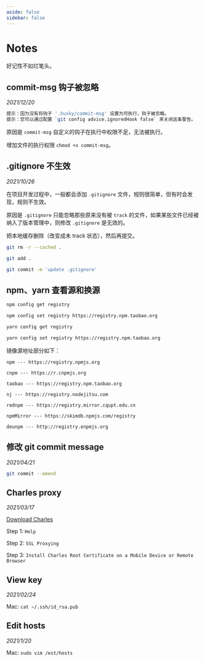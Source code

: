 ```yaml
---
aside: false
sidebar: false
---
```


# Notes

好记性不如烂笔头。

## commit-msg 钩子被忽略

_2021/12/20_

``` bash
提示：因为没有将钩子 '.husky/commit-msg' 设置为可执行，钩子被忽略。
提示：您可以通过配置 `git config advice.ignoredHook false` 来关闭这条警告。
```

原因是 `commit-msg` 自定义的钩子在执行中权限不足，无法被执行。

增加文件的执行权限 `chmod +x commit-msg`。

## .gitignore 不生效

_2021/10/26_

在项目开发过程中，一般都会添加 `.gitignore` 文件，规则很简单，但有时会发现，规则不生效。

原因是 `.gitignore` 只能忽略那些原来没有被 `track` 的文件，如果某些文件已经被纳入了版本管理中，则修改 `.gitignore` 是无效的。

把本地缓存删除（改变成未 track 状态），然后再提交。

``` bash
git rm -r --cached .

git add .

git commit -m 'update .gitignore'
```

## npm、yarn 查看源和换源

``` bash
npm config get registry

npm config set registry https://registry.npm.taobao.org

yarn config get registry

yarn config set registry https://registry.npm.taobao.org
```

镜像源地址部分如下：

```
npm --- https://registry.npmjs.org

cnpm --- https://r.cnpmjs.org

taobao --- https://registry.npm.taobao.org

nj --- https://registry.nodejitsu.com

rednpm --- https://registry.mirror.cqupt.edu.cn

npmMirror --- https://skimdb.npmjs.com/registry

deunpm --- http://registry.enpmjs.org
```

## 修改 git commit message

_2021/04/21_

``` bash
git commit --amend
```

## Charles proxy

_2021/03/17_

[Download Charles](https://www.charlesproxy.com)

Step 1: `Help`

Step 2: `SSL Proxying`

Step 3: `Install Charles Root Certificate on a Mobile Device or Remote Browser`

## View key

_2021/02/24_

Mac: `cat ~/.ssh/id_rsa.pub`

## Edit hosts

_2021/1/20_

Mac: `sudo vim /est/hosts`
